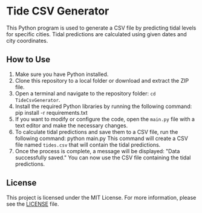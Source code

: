 # Tide CSV Generator

This Python program is used to generate a CSV file by predicting tidal levels for specific cities. Tidal predictions are calculated using given dates and city coordinates.

## How to Use

1. Make sure you have Python installed.
2. Clone this repository to a local folder or download and extract the ZIP file.
3. Open a terminal and navigate to the repository folder: `cd TideCsvGenerator`.
4. Install the required Python libraries by running the following command: pip install -r requirements.txt
5. If you want to modify or configure the code, open the `main.py` file with a text editor and make the necessary changes.
6. To calculate tidal predictions and save them to a CSV file, run the following command: python main.py
This command will create a CSV file named `tides.csv` that will contain the tidal predictions.
7. Once the process is complete, a message will be displayed: "Data successfully saved." You can now use the CSV file containing the tidal predictions.

## License

This project is licensed under the MIT License. For more information, please see the [LICENSE](LICENSE) file.
